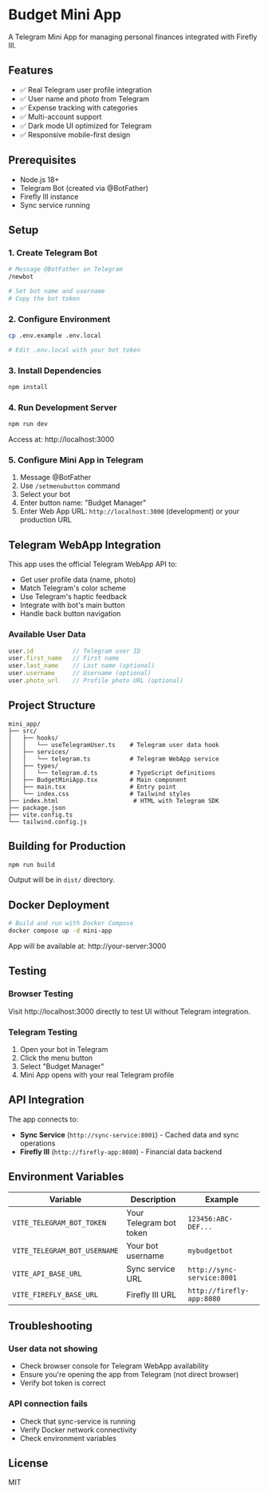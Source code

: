 # Budget Mini App

A Telegram Mini App for managing personal finances integrated with Firefly III.

## Features

- ✅ Real Telegram user profile integration
- ✅ User name and photo from Telegram
- ✅ Expense tracking with categories
- ✅ Multi-account support
- ✅ Dark mode UI optimized for Telegram
- ✅ Responsive mobile-first design

## Prerequisites

- Node.js 18+
- Telegram Bot (created via @BotFather)
- Firefly III instance
- Sync service running

## Setup

### 1. Create Telegram Bot

```bash
# Message @BotFather on Telegram
/newbot

# Set bot name and username
# Copy the bot token
```

### 2. Configure Environment

```bash
cp .env.example .env.local

# Edit .env.local with your bot token
```

### 3. Install Dependencies

```bash
npm install
```

### 4. Run Development Server

```bash
npm run dev
```

Access at: http://localhost:3000

### 5. Configure Mini App in Telegram

1. Message @BotFather
2. Use `/setmenubutton` command
3. Select your bot
4. Enter button name: "Budget Manager"
5. Enter Web App URL: `http://localhost:3000` (development) or your production URL

## Telegram WebApp Integration

This app uses the official Telegram WebApp API to:

- Get user profile data (name, photo)
- Match Telegram's color scheme
- Use Telegram's haptic feedback
- Integrate with bot's main button
- Handle back button navigation

### Available User Data

```typescript
user.id           // Telegram user ID
user.first_name   // First name
user.last_name    // Last name (optional)
user.username     // Username (optional)
user.photo_url    // Profile photo URL (optional)
```

## Project Structure

```
mini_app/
├── src/
│   ├── hooks/
│   │   └── useTelegramUser.ts    # Telegram user data hook
│   ├── services/
│   │   └── telegram.ts           # Telegram WebApp service
│   ├── types/
│   │   └── telegram.d.ts         # TypeScript definitions
│   ├── BudgetMiniApp.tsx         # Main component
│   ├── main.tsx                  # Entry point
│   └── index.css                 # Tailwind styles
├── index.html                     # HTML with Telegram SDK
├── package.json
├── vite.config.ts
└── tailwind.config.js
```

## Building for Production

```bash
npm run build
```

Output will be in `dist/` directory.

## Docker Deployment

```bash
# Build and run with Docker Compose
docker compose up -d mini-app
```

App will be available at: http://your-server:3000

## Testing

### Browser Testing

Visit http://localhost:3000 directly to test UI without Telegram integration.

### Telegram Testing

1. Open your bot in Telegram
2. Click the menu button
3. Select "Budget Manager"
4. Mini App opens with your real Telegram profile

## API Integration

The app connects to:

- **Sync Service** (`http://sync-service:8001`) - Cached data and sync operations
- **Firefly III** (`http://firefly-app:8080`) - Financial data backend

## Environment Variables

| Variable | Description | Example |
|----------|-------------|---------|
| `VITE_TELEGRAM_BOT_TOKEN` | Your Telegram bot token | `123456:ABC-DEF...` |
| `VITE_TELEGRAM_BOT_USERNAME` | Your bot username | `mybudgetbot` |
| `VITE_API_BASE_URL` | Sync service URL | `http://sync-service:8001` |
| `VITE_FIREFLY_BASE_URL` | Firefly III URL | `http://firefly-app:8080` |

## Troubleshooting

### User data not showing

- Check browser console for Telegram WebApp availability
- Ensure you're opening the app from Telegram (not direct browser)
- Verify bot token is correct

### API connection fails

- Check that sync-service is running
- Verify Docker network connectivity
- Check environment variables

## License

MIT
